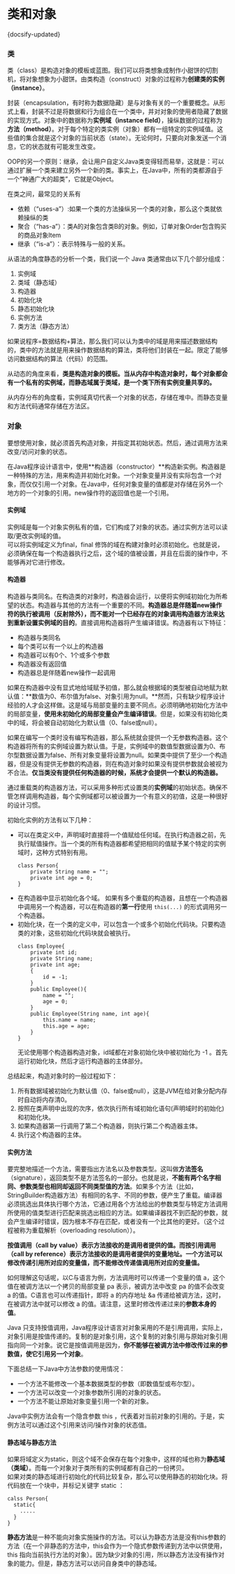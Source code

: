 # 类和对象
{docsify-updated}

### 类
类（class）是构造对象的模板或蓝图。我们可以将类想象成制作小甜饼的切割机，将对象想象为小甜饼。由类构造（construct）对象的过程称为**创建类的实例（instance）**。

封装（encapsulation，有时称为数据隐藏）是与对象有关的一个重要概念。从形式上看，封装不过是将数据和行为组合在一个类中，并对对象的使用者隐藏了数据的实现方式。对象中的数据称为**实例域（instance field）**，操纵数据的过程称为**方法（method）**。对于每个特定的类实例（对象）都有一组特定的实例域值。这些值的集合就是这个对象的当前状态（state）。无论何时，只要向对象发送一个消息，它的状态就有可能发生改变。

OOP的另一个原则：继承，会让用户自定义Java类变得轻而易举，这就是：可以通过扩展一个类来建立另外一个新的类。事实上，在Java中，所有的类都源自于一个“神通广大的超类”，它就是Object。

在类之间，最常见的关系有
+ 依赖（“uses-a”）:如果一个类的方法操纵另一个类的对象，那么这个类就依赖操纵的类
+ 聚合（“has-a”）：类A的对象包含类B的对象。例如，订单对象Order包含购买的商品对象Item
+ 继承（“is-a”）：表示特殊与一般的关系。

从语法的角度静态的分析一个类，我们说一个 Java 类通常由以下几个部分组成：
1. 实例域
2. 类域（静态域）
3. 构造器
4. 初始化块
5. 静态初始化块
6. 实例方法
7. 类方法（静态方法）

如果说程序=数据结构+算法，那么我们可以认为类中的域是用来描述数据结构的，类中的方法就是用来操作数据结构的算法，类将他们封装在一起。限定了能够访问数据结构的算法（代码）的范围。

从动态的角度来看，**类是构造对象的模板。当从内存中构造对象时，每个对象都会有一个私有的实例域，而静态域属于类域，是一个类下所有实例变量共享的。**

从内存分布的角度看，实例域真切代表一个对象的状态，存储在堆中。而静态变量和方法代码通常存储在方法区。  

### 对象
要想使用对象，就必须首先构造对象，并指定其初始状态。然后，通过调用方法来改变/访问对象的状态。

在Java程序设计语言中，使用**构造器（constructor）**构造新实例。构造器是一种特殊的方法，用来构造并初始化对象。一个对象变量并没有实际包含一个对象，而仅仅引用一个对象。在Java中，任何对象变量的值都是对存储在另外一个地方的一个对象的引用。new操作符的返回值也是一个引用。

#### 实例域
实例域是每一个对象实例私有的值，它们构成了对象的状态。通过实例方法可以读取/更改实例域的值。  
可以将实例域定义为final，final 修饰的域在构建对象时必须初始化。也就是说，必须确保在每一个构造器执行之后，这个域的值被设置，并且在后面的操作中，不能够再对它进行修改。

#### 构造器
构造器与类同名。在构造类的对象时，构造器会运行，以便将实例域初始化为所希望的状态。构造器与其他的方法有一个重要的不同。**构造器总是伴随着new操作符的执行被调用（反射除外），而不能对一个已经存在的对象调用构造器方法来达到重新设置实例域的目的**。直接调用构造器将产生编译错误。构造器有以下特征：
+ 构造器与类同名
+ 每个类可以有一个以上的构造器
+ 构造器可以有0个、1个或多个参数
+ 构造器没有返回值
+ 构造器总是伴随着new操作一起调用

如果在构造器中没有显式地给域赋予初值，那么就会根据域的类型被自动地赋为默认值：**数值为0、布尔值为false、对象引用为null。**然而，只有缺少程序设计经验的人才会这样做。这是域与局部变量的主要不同点。必须明确地初始化方法中的局部变量，**使用未初始化的局部变量会产生编译错误**。但是，如果没有初始化类中的域，将会被自动初始化为默认值（0、false或null）。

如果在编写一个类时没有编写构造器，那么系统就会提供一个无参数构造器。这个构造器将所有的实例域设置为默认值。于是，实例域中的数值型数据设置为0、布尔型数据设置为false、所有对象变量将设置为null。如果类中提供了至少一个构造器，但是没有提供无参数的构造器，则在构造对象时如果没有提供参数就会被视为不合法。**仅当类没有提供任何构造器的时候，系统才会提供一个默认的构造器。**

通过重载类的构造器方法，可以采用多种形式设置类的**实例域**的初始状态。确保不管怎样调用构造器，每个实例域都可以被设置为一个有意义的初值，这是一种很好的设计习惯。

初始化实例的方法有以下几种：
+ 可以在类定义中，声明域时直接将一个值赋给任何域。在执行构造器之前，先执行赋值操作。当一个类的所有构造器都希望把相同的值赋予某个特定的实例域时，这种方式特别有用。
  ```
  class Person{
      private String name = "";
      private int age = 0;
  }
  ```
+ 在构造器中显示初始化各个域。
  如果有多个重载的构造器，且想在一个构造器中调用另一个构造器，可以在构造器的**第一行**使用 `this(...)` 的形式调用另一个构造器。
+ 初始化块，在一个类的定义中，可以包含一个或多个初始化代码块。只要构造类的对象，这些初始化代码块就会被执行。
  ```
  class Employee{
      private int id;
      private String name;
      private int age;
      {
          id = -1;
      }
      public Employee(){
          name = "";
          age = 0;
      }
      public Employee(String name, int age){
          this.name = name;
          this.age = age;
      }
  }
  ```
  无论使用哪个构造器构造对象，id域都在对象初始化块中被初始化为 -1 。首先运行初始化块，然后才运行构造器的主体部分。

总结起来，构造对象时的一般过程如下：
1. 所有数据域被初始化为默认值（0、false或null），这是JVM在给对象分配内存时自动将内存清0。
2. 按照在类声明中出现的次序，依次执行所有域初始化语句(声明域时的初始化)和初始化块。
3. 如果构造器第一行调用了第二个构造器，则执行第二个构造器主体。
4. 执行这个构造器的主体。

#### 实例方法
要完整地描述一个方法，需要指出方法名以及参数类型。这叫做**方法签名**（signature），返回类型不是方法签名的一部分。也就是说，**不能有两个名字相同、参数类型也相同却返回不同类型值的方法**。如果多个方法（比如，StringBuilder构造器方法）有相同的名字、不同的参数，便产生了重载。编译器必须挑选出具体执行哪个方法，它通过用各个方法给出的参数类型与特定方法调用所使用的值类型进行匹配来挑选出相应的方法。如果编译器找不到匹配的参数，就会产生编译时错误，因为根本不存在匹配，或者没有一个比其他的更好。（这个过程被称为重载解析（overloading resolution））。

**按值调用（call by value）表示方法接收的是调用者提供的值。而按引用调用（call by reference）表示方法接收的是调用者提供的变量地址。一个方法可以修改传递引用所对应的变量值，而不能修改传递值调用所对应的变量值。**

如何理解这句话呢，以C与语言为例，方法调用时可以传递一个变量的值 a，这个值在被调方法以一个拷贝的局部变量 pa 表示，被调方法中改变 pa 的值不会改变 a 的值。C语言也可以传递指针，即将 a 的内存地址 &a 传递给被调方法，这时，在被调方法中就可以修改 a 的值。请注意，这里时修改传递过来的**参数本身的值**。

Java 只支持按值调用，Java程序设计语言对对象采用的不是引用调用，实际上，对象引用是按值传递的。复制的是对象引用，这个复制的对象引用与原始对象引用指向同一个对象。说它是按值调用是因为，**你不能够在被调方法中修改传过来的参数值，使它引用另一个对象**。

下面总结一下Java中方法参数的使用情况：
+ 一个方法不能修改一个基本数据类型的参数（即数值型或布尔型）。
+ 一个方法可以改变一个对象参数所引用的对象的状态。
+ 一个方法不能让原始对象变量引用一个新的对象。

Java中实例方法会有一个隐含参数 this ，代表着对当前对象的引用的。于是，实例方法可以通过这个引用来访问/操作对象的状态值。

#### 静态域与静态方法
如果将域定义为static，则这个域不会保存在每个对象中，这样的域也称为**静态域（类域）**。而每一个对象对于类所有的实例域都有自己的一份拷贝。  
如果对类的静态域进行初始化的代码比较复杂，那么可以使用静态的初始化块。将代码放在一个块中，并标记关键字 static ：
```
calss Person{
  static{
    .....
  }
}
```

**静态方法**是一种不能向对象实施操作的方法。可以认为静态方法是没有this参数的方法（在一个非静态的方法中，this会作为一个隐式参数传递到方法中以供使用，this 指向当前执行方法的对象）。因为缺少对象的引用，所以静态方法没有操作对象的能力。但是，静态方法可以访问自身类中的静态域。